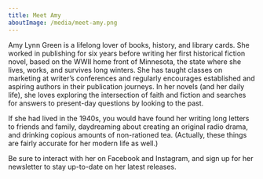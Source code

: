 ```yaml
---
title: Meet Amy
aboutImage: /media/meet-amy.png
---
```

Amy Lynn Green is a lifelong lover of books, history, and library cards. She worked in publishing for six years before writing her first historical fiction novel, based on the WWII home front of Minnesota, the state where she lives, works, and survives long winters. She has taught classes on marketing at writer’s conferences and regularly encourages established and aspiring authors in their publication journeys. In her novels (and her daily life), she loves exploring the intersection of faith and fiction and searches for answers to present-day questions by looking to the past.

If she had lived in the 1940s, you would have found her writing long letters to friends and family, daydreaming about creating an original radio drama, and drinking copious amounts of non-rationed tea. (Actually, these things are fairly accurate for her modern life as well.)

Be sure to interact with her on Facebook and Instagram, and sign up for her newsletter to stay up-to-date on her latest releases.